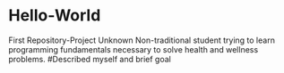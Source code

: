 # Hello-World
First Repository-Project Unknown
Non-traditional student trying to learn programming fundamentals necessary to solve health and wellness problems.
#Described myself and brief goal
